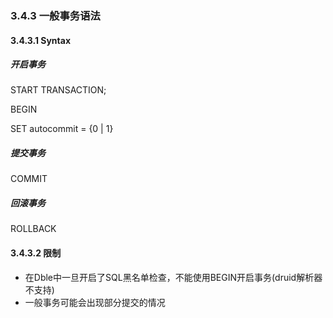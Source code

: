 ### 3.4.3 一般事务语法
#### 3.4.3.1 Syntax
##### 开启事务
START TRANSACTION;

BEGIN

SET autocommit = {0 | 1}

##### 提交事务
COMMIT

##### 回滚事务
ROLLBACK


#### 3.4.3.2 限制
* 在Dble中一旦开启了SQL黑名单检查，不能使用BEGIN开启事务(druid解析器不支持)
* 一般事务可能会出现部分提交的情况
